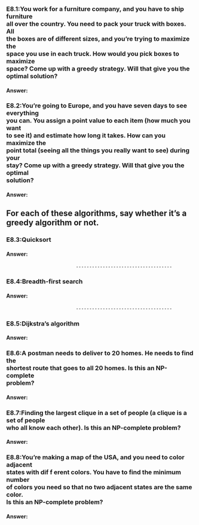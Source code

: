 <h3>E8.1:You work for a furniture company, and you have to ship furniture <br>
all over the country. You need to pack your truck with boxes. All <br>
the boxes are of different sizes, and you’re trying to maximize the <br>
space you use in each truck. How would you pick boxes to maximize <br>
space? Come up with a greedy strategy. Will that give you the <br>
optimal solution?</h3>

<h4>Answer: </h4>



<h3>E8.2:You’re going to Europe, and you have seven days to see everything <br>
you can. You assign a point value to each item (how much you want <br>
to see it) and estimate how long it takes. How can you maximize the <br>
point total (seeing all the things you really want to see) during your <br>
stay? Come up with a greedy strategy. Will that give you the optimal <br>
solution?</h3>

<h4>Answer: </h4>



## For each of these algorithms, say whether it’s a greedy algorithm or not.

### E8.3:Quicksort 

#### Answer: 

                	          ------------------------------------

### E8.4:Breadth-first search 

#### Answer: 

                	          ------------------------------------

### E8.5:Dijkstra’s algorithm

#### Answer: 



<h3>E8.6:A postman needs to deliver to 20 homes. He needs to find the <br>
shortest route that goes to all 20 homes. Is this an NP-complete <br>
problem?</h3>

#### Answer: 


<h3>E8.7:Finding the largest clique in a set of people (a clique is a set of people <br>
who all know each other). Is this an NP-complete problem?</h3>

#### Answer: 


<h3>E8.8:You’re making a map of the USA, and you need to color adjacent <br>
states with dif f erent colors. You have to find the minimum number <br>
of colors you need so that no two adjacent states are the same color. <br>
Is this an NP-complete problem?</h3>

#### Answer: 

